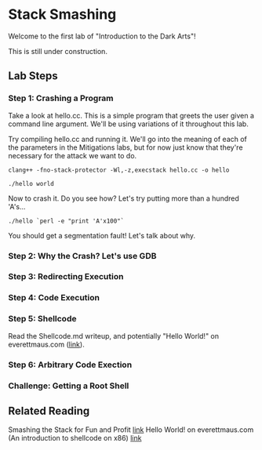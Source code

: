 # Stack Smashing

Welcome to the first lab of "Introduction to the Dark Arts"!

This is still under construction.

## Lab Steps

### Step 1: Crashing a Program

Take a look at hello.cc.  This is a simple program that greets the user given a command line argument.  We'll be using variations of it throughout this lab.

Try compiling hello.cc and running it.  We'll go into the meaning of each of the parameters in the Mitigations labs, but for now just know that they're necessary for the attack we want to do.

```clang++ -fno-stack-protector -Wl,-z,execstack hello.cc -o hello```

```./hello world```

Now to crash it.  Do you see how?  Let's try putting more than a hundred 'A's...

```./hello `perl -e "print 'A'x100"` ```

You should get a segmentation fault!  Let's talk about why.

### Step 2: Why the Crash? Let's use GDB

### Step 3: Redirecting Execution

### Step 4: Code Execution

### Step 5: Shellcode

Read the Shellcode.md writeup, and potentially "Hello World!" on everettmaus.com ([link](http://www.everettmaus.com/blog/posts/2016/12/27/hello-world.html)).

### Step 6: Arbitrary Code Exection

### Challenge:  Getting a Root Shell

## Related Reading

Smashing the Stack for Fun and Profit [link](http://www-inst.eecs.berkeley.edu/~cs161/fa08/papers/stack_smashing.pdf)
Hello World! on everettmaus.com (An introduction to shellcode on x86) [link](http://www.everettmaus.com/blog/posts/2016/12/27/hello-world.html)
